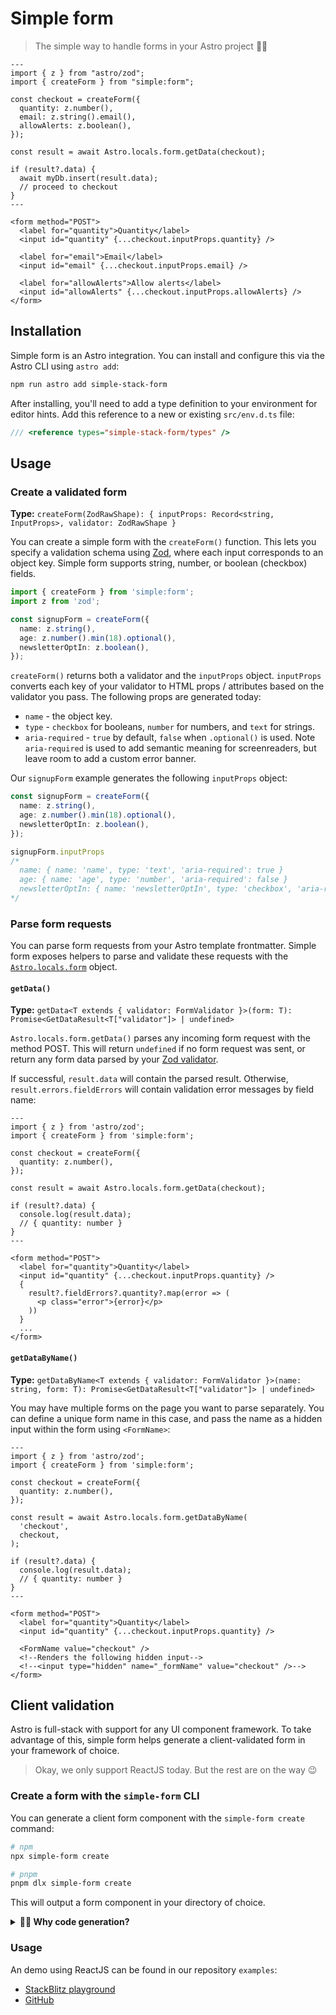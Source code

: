 # Simple form

> The simple way to handle forms in your Astro project 🧘‍♂️


```astro
---
import { z } from "astro/zod";
import { createForm } from "simple:form";

const checkout = createForm({
  quantity: z.number(),
  email: z.string().email(),
  allowAlerts: z.boolean(),
});

const result = await Astro.locals.form.getData(checkout);

if (result?.data) {
  await myDb.insert(result.data);
  // proceed to checkout
}
---

<form method="POST">
  <label for="quantity">Quantity</label>
  <input id="quantity" {...checkout.inputProps.quantity} />

  <label for="email">Email</label>
  <input id="email" {...checkout.inputProps.email} />

  <label for="allowAlerts">Allow alerts</label>
  <input id="allowAlerts" {...checkout.inputProps.allowAlerts} />
</form>
```

## Installation

Simple form is an Astro integration. You can install and configure this via the Astro CLI using `astro add`:

```bash
npm run astro add simple-stack-form
```

After installing, you'll need to add a type definition to your environment for editor hints. Add this reference to a new or existing `src/env.d.ts` file:

```ts
/// <reference types="simple-stack-form/types" />
```

## Usage

### Create a validated form

**Type:** `createForm(ZodRawShape): { inputProps: Record<string, InputProps>, validator: ZodRawShape }`

You can create a simple form with the `createForm()` function. This lets you specify a validation schema using [Zod](https://zod.dev/), where each input corresponds to an object key. Simple form supports string, number, or boolean (checkbox) fields.

```ts
import { createForm } from 'simple:form';
import z from 'zod';

const signupForm = createForm({
  name: z.string(),
  age: z.number().min(18).optional(),
  newsletterOptIn: z.boolean(),
});
```

`createForm()` returns both a validator and the `inputProps` object. `inputProps` converts each key of your validator to HTML props / attributes based on the validator you pass. The following props are generated today:

- `name` - the object key.
- `type` - `checkbox` for booleans, `number` for numbers, and `text` for strings.
- `aria-required` - `true` by default, `false` when `.optional()` is used. Note `aria-required` is used to add semantic meaning for screenreaders, but leave room to add a custom error banner.

Our `signupForm` example generates the following `inputProps` object:

```ts
const signupForm = createForm({
  name: z.string(),
  age: z.number().min(18).optional(),
  newsletterOptIn: z.boolean(),
});

signupForm.inputProps
/*
  name: { name: 'name', type: 'text', 'aria-required': true }
  age: { name: 'age', type: 'number', 'aria-required': false }
  newsletterOptIn: { name: 'newsletterOptIn', type: 'checkbox', 'aria-required': true }
*/
```

### Parse form requests

You can parse form requests from your Astro template frontmatter. Simple form exposes helpers to parse and validate these requests with the [`Astro.locals.form`](https://docs.astro.build/en/reference/api-reference/#astrolocals) object.

#### `getData()`

**Type:** `getData<T extends { validator: FormValidator }>(form: T): Promise<GetDataResult<T["validator"]> | undefined>`

`Astro.locals.form.getData()` parses any incoming form request with the method POST. This will return `undefined` if no form request was sent, or return any form data parsed by your [Zod validator](https://github.com/colinhacks/zod#safeparse).

If successful, `result.data` will contain the parsed result. Otherwise, `result.errors.fieldErrors` will contain validation error messages by field name:

```astro
---
import { z } from 'astro/zod';
import { createForm } from 'simple:form';

const checkout = createForm({
  quantity: z.number(),
});

const result = await Astro.locals.form.getData(checkout);

if (result?.data) {
  console.log(result.data);
  // { quantity: number }
}
---

<form method="POST">
  <label for="quantity">Quantity</label>
  <input id="quantity" {...checkout.inputProps.quantity} />
  {
    result?.fieldErrors?.quantity?.map(error => (
      <p class="error">{error}</p>
    ))
  }
  ...
</form>
```

#### `getDataByName()`

**Type:** `getDataByName<T extends { validator: FormValidator }>(name: string, form: T): Promise<GetDataResult<T["validator"]> | undefined>`

You may have multiple forms on the page you want to parse separately. You can define a unique form name in this case, and pass the name as a hidden input within the form using `<FormName>`:

```astro
---
import { z } from 'astro/zod';
import { createForm } from 'simple:form';

const checkout = createForm({
  quantity: z.number(),
});

const result = await Astro.locals.form.getDataByName(
  'checkout',
  checkout,
);

if (result?.data) {
  console.log(result.data);
  // { quantity: number }
}
---

<form method="POST">
  <label for="quantity">Quantity</label>
  <input id="quantity" {...checkout.inputProps.quantity} />

  <FormName value="checkout" />
  <!--Renders the following hidden input-->
  <!--<input type="hidden" name="_formName" value="checkout" />-->
</form>
```

## Client validation

Astro is full-stack with support for any UI component framework. To take advantage of this, simple form helps generate a client-validated form in your framework of choice.

> Okay, we only support ReactJS today. But the rest are on the way 😉

### Create a form with the `simple-form` CLI

You can generate a client form component with the `simple-form create` command:

```bash
# npm
npx simple-form create

# pnpm 
pnpm dlx simple-form create
```

This will output a form component in your directory of choice.

<details>
<summary><strong>🙋‍♀️ Why code generation?</strong></summary>

We know form libraries have [come](https://react-hook-form.com/) and [gone](https://formik.org/) over the years. We think the reason is _ahem_ simple: **forms are just hard.** There's countless pieces to tweak, from debounced inputs to live vs. delayed validation to styling your components.

So, we decided to take a hint from the popular [shadcn/ui](https://ui.shadcn.com/docs/theming) library and pass the code off to you. We still provide helpers to manage your form state and handle both synchronous and asynchronous validation. From here, we invite you to take our defaults and run with them!

</details>

### Usage

An demo using ReactJS can be found in our repository `examples`:

- [StackBlitz playground](https://stackblitz.com/github/bholmesdev/simple-stack/tree/main/examples/form)
- [GitHub](https://github.com/bholmesdev/simple-stack/tree/main/examples/form)
